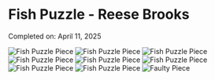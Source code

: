 <html lang="en">
<head>
<meta charset="UTF-8">
<meta name="viewport" content="width=device-width, initial-scale=1.0">
<title>Fish Puzzle - Reese Brooks</title>
<link rel="stylesheet" href="style.css">
</head>
<body>
<h1>Fish Puzzle - Reese Brooks</h1>
<p>Completed on: April 11, 2025</p>

<div class="puzzle-container">
<img src="images/fish1.jpg" alt="Fish Puzzle Piece">
<img src="images/fish2.jpg" alt="Fish Puzzle Piece">
<img src="images/fish3.jpg" alt="Fish Puzzle Piece">
<img src="images/fish4.jpg" alt="Fish Puzzle Piece">
<img src="images/fish5.jpg" alt="Fish Puzzle Piece">
<img src="images/fish6.jpg" alt="Fish Puzzle Piece">
<img src="images/fish7.jpg" alt="Fish Puzzle Piece">
<img src="images/fish8.jpg" alt="Fish Puzzle Piece">
<!-- Faulty piece hidden -->
<img src="images/fish9.jpg" alt="Faulty Piece" class="hidden">
</div>
</body>
</html>

